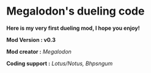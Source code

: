 # Megalodon's dueling code
**Here is my very first dueling mod, I hope you enjoy!**


**Mod Version : v0.3**

**Mod creator :** *Megalodon*

**Coding support :** *Lotus/Notus, Bhpsngum*
